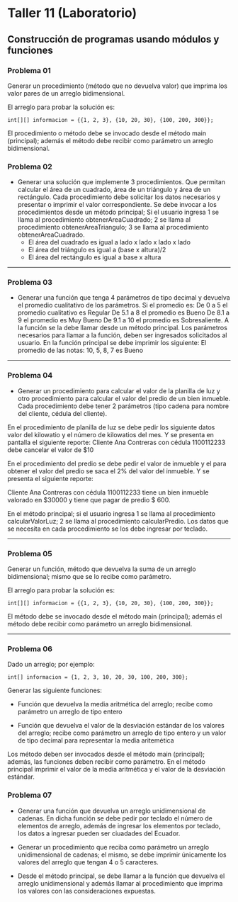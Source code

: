 # Taller 11 (Laboratorio) 
## Construcción de programas usando módulos y funciones

### Problema 01
Generar un procedimiento (método que no devuelva valor) que imprima los valor pares de un arreglo bidimensional.

El arreglo para probar la solución es:
```
int[][] informacion = {{1, 2, 3}, {10, 20, 30}, {100, 200, 300}};
```
El procedimiento o método debe se invocado desde el método main (principal); además el método debe recibir como parámetro un arreglo bidimensional.

### Problema 02
* Generar una solución que implemente 3 procedimientos. Que permitan calcular el área de un cuadrado, área de un triángulo y área de un rectángulo. Cada procedimiento debe solicitar los datos necesarios y presentar o imprimir el valor correspondiente. Se debe invocar a los procedimientos desde un método principal; Si el usuario ingresa 1 se llama al procedimiento obtenerAreaCuadrado; 2 se llama al procedimiento obtenerAreaTriangulo; 3 se llama al procedimiento obtenerAreaCuadrado.
	* El área del cuadrado es igual a lado x lado x lado x lado
	* El área del triángulo es igual a (base x altura)/2
	* El área del rectángulo es igual a base x altura
***
### Problema 03
* Generar una función que tenga 4 parámetros de tipo decimal y devuelva el promedio cualitativo de los parámetros.
Si el promedio es:
De 0 a 5 el promedio cualitativo es Regular
De 5.1 a 8 el promedio es Bueno
De 8.1 a 9 el promedio es Muy Bueno
De 9.1 a 10 el promedio es Sobresaliente.
A la función se la debe llamar desde un método principal. Los parámetros necesarios para llamar a la función, deben ser ingresados solicitados al usuario. En la función principal se debe imprimir los siguiente: El promedio de las notas: 10, 5, 8, 7 es Bueno 
***

### Problema 04
* Generar un procedimiento para calcular el valor de la planilla de luz y otro procedimiento para calcular el valor del predio de un bien inmueble.
Cada procedimiento debe tener 2 parámetros (tipo cadena para nombre del cliente, cédula del cliente). 

En el procedimiento de planilla de luz se debe pedir los siguiente datos valor del kilowatio y el número de kilowatios del mes. Y se presenta en pantalla el siguiente reporte: 
Cliente Ana Contreras con cédula 1100112233 debe cancelar el valor de $10

En el procedimiento del predio se debe pedir el valor de inmueble y el para obtener el valor del predio se saca el 2% del valor del inmueble. Y se presenta el siguiente reporte:

Cliente Ana Contreras con cédula 1100112233 tiene un bien inmueble valorado en $30000 y tiene que pagar de predio $ 600.

En el método principal; si el usuario ingresa 1 se llama al procedimiento calcularValorLuz; 2 se  llama al procedimiento calcularPredio. Los datos que se necesita en cada procedimiento se los debe ingresar por teclado.

***
### Problema 05
Generar un función, método que devuelva la suma de un arreglo bidimensional; mismo que se lo recibe como parámetro.

El arreglo para probar la solución es:
```
int[][] informacion = {{1, 2, 3}, {10, 20, 30}, {100, 200, 300}};
```
El método debe se invocado desde el método main (principal); además el método debe recibir como parámetro un arreglo bidimensional.


***
### Problema 06
Dado un arreglo; por ejemplo:
```
int[] informacion = {1, 2, 3, 10, 20, 30, 100, 200, 300};
```
Generar las siguiente funciones:

* Función que devuelva la media aritmética del arreglo; recibe como parámetro un arreglo de tipo entero

* Función que devuelva el valor de la desviación estándar de los valores del arreglo; recibe como parámetro un arreglo de tipo entero y un valor de tipo decimal para representar la media aritemética


Los método deben ser invocados desde el método main (principal); además, las funciones deben recibir como parámetro. En el método principal imprimir el valor de la media aritmética y el valor de la desviación estándar.

### Problema 07
* Generar una función que devuelva un arreglo unidimensional de cadenas. En dicha función se debe pedir por teclado el número de elementos de arreglo, además de ingresar los elementos por teclado, los datos a ingresar pueden ser ciuadades del Ecuador.

* Generar un procedimiento que reciba como parámetro un arreglo unidimensional de cadenas; el mismo, se debe imprimir únicamente los valores del arreglo que tengan 4 o 5 caracteres.

* Desde el método principal, se debe llamar a la función que devuelva el arreglo unidimensional y además llamar al procedimiento que imprima los valores con las consideraciones expuestas.